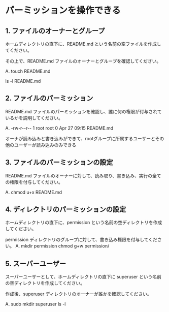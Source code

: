 # パーミッションを操作できる

## 1. ファイルのオーナーとグループ

ホームディレクトリの直下に、README.md という名前の空ファイルを作成してください。

その上で、README.md ファイルのオーナーとグループを確認してください。

A. touch README.md

   ls -l README.md 
## 2. ファイルのパーミッション

README.md ファイルのパーミッションを確認し、誰に何の権限が付与されているかを説明してください。

A. -rw-r--r-- 1 root root 0 Apr 27 09:15 README.md
   
   オーナが読み込みと書き込みができて、rootグループに所属するユーザーとその他のユーザーが読み込みのみできる

## 3. ファイルのパーミッションの設定

README.md ファイルのオーナーに対して、読み取り、書き込み、実行の全ての権限を付与してください。

A. chmod u+x README.md

## 4. ディレクトリのパーミッションの設定

ホームディレクトリの直下に、permission という名前の空ディレクトリを作成してください。

permission ディレクトリのグループに対して、書き込み権限を付与してください。
A. mkdir permission
   chmod g+w permission/

## 5. スーパーユーザー

スーパーユーザーとして、ホームディレクトリの直下に superuser という名前の空ディレクトリを作成してください。

作成後、superuser ディレクトリのオーナーが誰かを確認してください。

A. sudo mkdir superuser
   ls -l 
